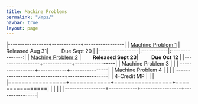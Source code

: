 ```yaml
---
title: Machine Problems
permalink: "/mps/"
navbar: true
layout: page
---
```


|-----------------+------------+-----------------|
| [Machine Problem 1](/mp1) | &nbsp; &nbsp; &nbsp; &nbsp; Released Aug 31| &nbsp; &nbsp; &nbsp; &nbsp; Due Sept 20 | 
|-----------------|:-----------|:---------------:|
| [Machine Problem 2](/mp2) |&nbsp; &nbsp; &nbsp; &nbsp; **Released Sept 23**| &nbsp; &nbsp; &nbsp; &nbsp; **Due Oct 12** | 
|-----------------+------------+-----------------| 
| Machine Problem 3 | | 
| -----------------+------------+----------------| 
| Machine Problem 4 | |                      |
| -----------------+------------+-----------------| 
| 4-Credit MP | | | 
|=================+============+=================+================|
| | | | 
|-----------------+------------+-----------------+----------------|
